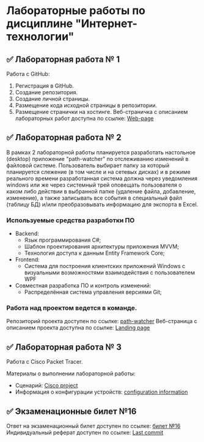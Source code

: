 # Лабораторные работы по дисциплине "Интернет-технологии"
## ✅ Лабораторная работа № 1
Работа с GitHub:

1. Регистрация в GitHub.
2. Создание репозитория.
3. Создание личной страницы.
4. Размещение кода исходной страницы в репозитории.
5. Размещение странички на хостинге.
Веб-страничка с описанием лабораторных работ доступна по ссылке: [Web-page](https://github.com/Trickster22/inet2022_Alexandrov)

## ✅ Лабораторная работа № 2
В рамках 2 лабораторной работы планируется разработать настольное (desktop) приложение "path-watcher" по отслеживанию изменений в файловой системе. Пользователь выбирает папку за который планируется слежение (в том числе и на сетевых дисках) и в режиме реального времени разработанная система должна через уведомления windows или же через системный трей оповещать пользователя о каком либо действии в выбранной папке (удаление файла, добавление, изменение), а также записывать все события в специальный файл (таблицу БД) и/или преобразовывать информацию для экспорта в Excel.

### Используемые средства разработки ПО
- Backend:
  - Язык программирования С#;
  - Шаблон проектирования архитектуры приложения MVVM;
  - Технология доступа к данным Entity Framework Core;
- Frontend:
  - Cистема для построения клиентских приложений Windows с визуальными возможностями взаимодействия с пользователем WPF
- Совместная разработка ПО и контроль изменений:
  - Распределённая система управления версиями Git;
### Работа над проектом ведется в команде.
Репозиторий проекта доступен по ссылке: [path-watcher](https://github.com/ByKaS12/path-watcher)
Веб-страница с описанием проекта доступна по ссылке: [Landing page](https://trickster22.github.io/)

## ✅ Лабораторная работа № 3
Работа с Сisco Packet Tracer.

Материалы о выполнении лабораторной работы:

- Сценарий: [Cisco project](https://github.com/Trickster22/inet2022_Alexandrov/raw/main/Сценарий%20CPT.pka)
- Информация о конфигурации устройств: [configuration information](https://github.com/Trickster22/inet2022_Alexandrov/files/10277080/default.pdf)

## ✅ Экзаменационные билет №16
Ответ на экзаменационный билет доступен по ссылке: [билет №16](https://github.com/stankin/inet-2022/wiki/exam16)
Индивидуальный реферат доступен по ссылке: [Last commit](https://github.com/Trickster22/inet2022_Alexandrov)
